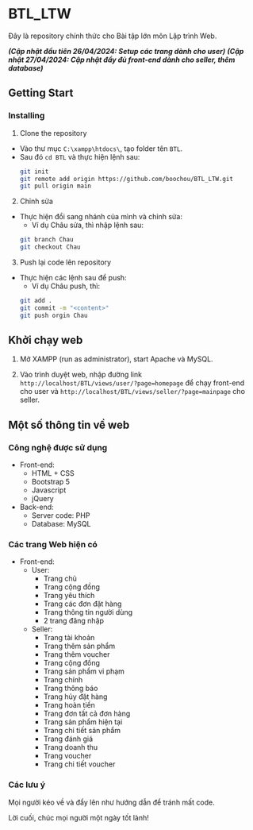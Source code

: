 # BTL_LTW

Đây là repository chính thức cho Bài tập lớn môn Lập trình Web.

**_(Cập nhật đầu tiên 26/04/2024: Setup các trang dành cho user)_**
**_(Cập nhật 27/04/2024: Cập nhật đầy đủ front-end dành cho seller, thêm database)_**

## Getting Start

### Installing

1. Clone the repository

- Vào thư mục `C:\xampp\htdocs\`, tạo folder tên `BTL`.
- Sau đó `cd BTL` và thực hiện lệnh sau:
  ```sh
  git init
  git remote add origin https://github.com/boochou/BTL_LTW.git
  git pull origin main
  ```

2. Chỉnh sửa

- Thực hiện đổi sang nhánh của mình và chỉnh sửa:
  - Ví dụ Châu sửa, thì nhập lệnh sau:
  ```sh
  git branch Chau
  git checkout Chau
  ```

3. Push lại code lên repository

- Thực hiện các lệnh sau để push:
  - Ví dụ Châu push, thì:
  ```sh
  git add .
  git commit -m "<content>"
  git push orgin Chau
  ```

## Khởi chạy web

1. Mở XAMPP (run as administrator), start Apache và MySQL.

2. Vào trình duyệt web, nhập đường link `http://localhost/BTL/views/user/?page=homepage` để chạy front-end cho user và `http://localhost/BTL/views/seller/?page=mainpage` cho seller.

## Một số thông tin về web

### Công nghệ được sử dụng

- Front-end:
  - HTML + CSS
  - Bootstrap 5
  - Javascript
  - jQuery
- Back-end:
  - Server code: PHP
  - Database: MySQL

### Các trang Web hiện có

- Front-end:
  - User:
    - Trang chủ
    - Trang cộng đồng
    - Trang yêu thích
    - Trang các đơn đặt hàng
    - Trang thông tin người dùng
    - 2 trang đăng nhập
  - Seller:
    - Trang tài khoản
    - Trang thêm sản phẩm
    - Trang thêm voucher
    - Trang cộng đồng
    - Trang sản phẩm vi phạm
    - Trang chính
    - Trang thông báo
    - Trang hủy đặt hàng
    - Trang hoàn tiền
    - Trang đơn tất cả đơn hàng
    - Trang sản phẩm hiện tại
    - Trang chi tiết sản phẩm
    - Trang đánh giá
    - Trang doanh thu
    - Trang voucher
    - Trang chi tiết voucher

### Các lưu ý

Mọi người kéo về và đẩy lên như hướng dẫn để tránh mất code.

Lời cuối, chúc mọi người một ngày tốt lành!
